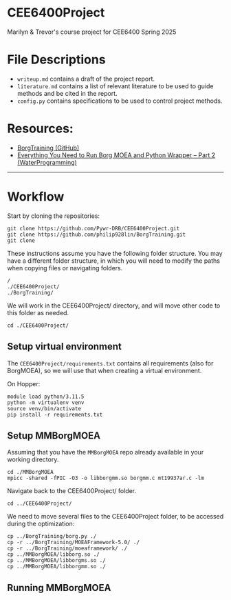 # CEE6400Project
Marilyn &amp; Trevor's course project for CEE6400 Spring 2025


# File Descriptions
- `writeup.md` contains a draft of the project report.
- `literature.md` contains a list of relevant literature to be used to guide methods and be cited in the report.
- `config.py` contains specifications to be used to control project methods.


# Resources:
- [BorgTraining (GitHub)](https://github.com/philip928lin/BorgTraining)
- [Everything You Need to Run Borg MOEA and Python Wrapper – Part 2 (WaterProgramming)](https://waterprogramming.wordpress.com/2025/02/19/everything-you-need-to-run-borg-moea-and-python-wrapper-part-2/)


****

# Workflow


Start by cloning the repositories:
```
git clone https://github.com/Pywr-DRB/CEE6400Project.git
git clone https://github.com/philip928lin/BorgTraining.git
git clone 
```

These instructions assume you have the following folder structure. You may have a different folder structure, in which you will need to modify the paths when copying files or navigating folders. 

```
/
./CEE6400Project/
./BorgTraining/
```


We will work in the CEE6400Project/ directory, and will move other code to this folder as needed.

```
cd ./CEE6400Project/
```

## Setup virtual environment

The `CEE6400Project/requirements.txt` contains all requirements (also for BorgMOEA), so we will use that when creating a virtual environment.

On Hopper:
```
module load python/3.11.5
python -m virtualenv venv
source venv/bin/activate
pip install -r requirements.txt
```

## Setup MMBorgMOEA

Assuming that you have the `MMBorgMOEA` repo already available in your working directory.

```
cd ./MMBorgMOEA
mpicc -shared -fPIC -O3 -o libborgmm.so borgmm.c mt19937ar.c -lm
```

Navigate back to the CEE6400Project/ folder.
```
cd ../CEE6400Project/
```

We need to move several files to the CEE6400Project folder, to be accessed during the optimization:
```
cp ../BorgTraining/borg.py ./
cp -r ../BorgTraining/MOEAFramework-5.0/ ./
cp -r ../BorgTraining/moeaframework/ ./
cp ../MMBorgMOEA/libborg.so ./
cp ../MMBorgMOEA/libborgms.so ./
cp ../MMBorgMOEA/libborgmm.so ./
```

## Running MMBorgMOEA
